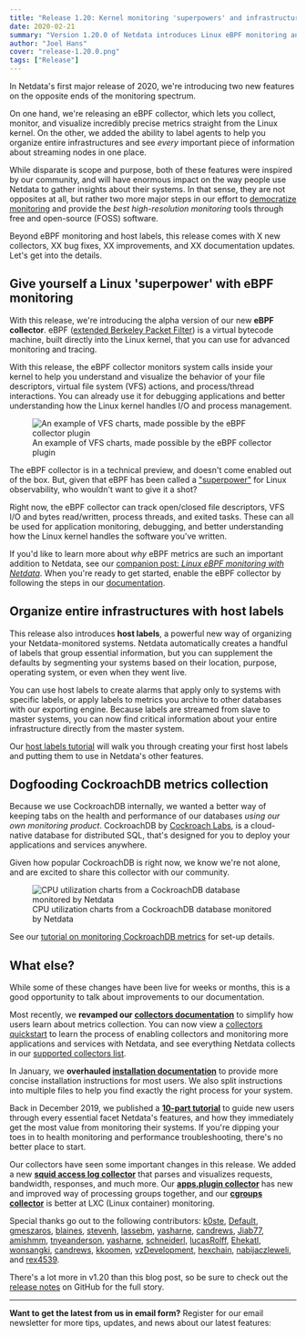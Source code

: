 ```yaml
---
title: "Release 1.20: Kernel monitoring 'superpowers' and infrastructure-wide labels" 
date: 2020-02-21
summary: "Version 1.20.0 of Netdata introduces Linux eBPF monitoring and host labels that help you organize your infrastructure, in addition to CockroachDB monitoring and brand-new documentation to make learning about Netdata easier." 
author: "Joel Hans" 
cover: "release-1.20.0.png" 
tags: ["Release"]
---
```


In Netdata's first major release of 2020, we're introducing two new features on the opposite ends of the monitoring
spectrum.

On one hand, we're releasing an eBPF collector, which lets you collect, monitor, and visualize incredibly precise
metrics straight from the Linux kernel. On the other, we added the ability to label agents to help you organize entire
infrastructures and see _every_ important piece of information about streaming nodes in one place.

While disparate is scope and purpose, both of these features were inspired by our community, and will have enormous
impact on the way people use Netdata to gather insights about their systems. In that sense, they are not opposites at
all, but rather two more major steps in our effort to [democratize
monitoring](https://blog.netdata.cloud/posts/redefining-monitoring-netdata/) and provide the _best high-resolution
monitoring_ tools through free and open-source (FOSS) software.

Beyond eBPF monitoring and host labels, this release comes with X new collectors, XX bug fixes, XX improvements, and XX
documentation updates. Let's get into the details.

<!--more-->

## Give yourself a Linux 'superpower' with eBPF monitoring

With this release, we're introducing the alpha version of our new **eBPF collector**. eBPF ([extended Berkeley Packet
Filter](https://lwn.net/Articles/740157/)) is a virtual bytecode machine, built directly into the Linux kernel, that you
can use for advanced monitoring and tracing.

With this release, the eBPF collector monitors system calls inside your kernel to help you understand and visualize the
behavior of your file descriptors, virtual file system (VFS) actions, and process/thread interactions. You can already
use it for debugging applications and better understanding how the Linux kernel handles I/O and process management.

<figure>
  <img src="https://user-images.githubusercontent.com/1153921/74746434-ad6a1e00-5222-11ea-858a-a7882617ae02.png" alt="An example of VFS charts, made possible by the eBPF collector plugin">
  <figcaption>An example of VFS charts, made possible by the eBPF collector plugin</figcaption>
</figure>

The eBPF collector is in a technical preview, and doesn't come enabled out of the box. But, given that eBPF has been
called a ["superpower"](http://www.brendangregg.com/blog/2016-03-05/linux-bpf-superpowers.html) for Linux observability,
who wouldn't want to give it a shot?

Right now, the eBPF collector can track open/closed file descriptors, VFS I/O and bytes read/written, process threads,
and exited tasks. These can all be used for application monitoring, debugging, and better understanding how the Linux
kernel handles the software you've written.

If you'd like to learn more about _why_ eBPF metrics are such an important addition to Netdata, see our [companion post:
_Linux eBPF monitoring with Netdata_](https://blog.netdata.cloud/posts/linux-ebpf-monitoring-netdata/). When you're
ready to get started, enable the eBPF collector by following the steps in our
[documentation](https://docs.netdata.cloud/collectors/ebpf_process.plugin/#enable-the-ebpf-plugin).

## Organize entire infrastructures with host labels

This release also introduces **host labels**, a powerful new way of organizing your Netdata-monitored systems. Netdata
automatically creates a handful of labels that group essential information, but you can supplement the defaults by
segmenting your systems based on their location, purpose, operating system, or even when they went live.

You can use host labels to create alarms that apply only to systems with specific labels, or apply labels to metrics you
archive to other databases with our exporting engine. Because labels are streamed from slave to master systems, you can
now find critical information about your entire infrastructure directly from the master system.

Our [host labels tutorial](https://docs.netdata.cloud/docs/tutorials/using-host-labels/) will walk you through creating
your first host labels and putting them to use in Netdata's other features.

## Dogfooding CockroachDB metrics collection

Because we use CockroachDB internally, we wanted a better way of keeping tabs on the health and performance of our
databases _using our own monitoring product_. CockroachDB by [Cockroach Labs](https://www.cockroachlabs.com/), is a cloud-native database for distributed SQL, that's designed for you to deploy your applications and services anywhere.

Given how popular CockroachDB is right now, we know we're not alone, and are excited to share this collector with our
community.

<figure>
  <img src="https://user-images.githubusercontent.com/1153921/73564467-d7e36b00-441c-11ea-9ec9-b5d5ea7277d4.png" alt="CPU utilization charts from a CockroachDB database monitored by Netdata">
  <figcaption>CPU utilization charts from a CockroachDB database monitored by Netdata</figcaption>
</figure>

See our [tutorial on monitoring CockroachDB metrics](https://docs.netdata.cloud/docs/tutorials/monitor-cockroachdb/) for
set-up details.

## What else?

While some of these changes have been live for weeks or months, this is a good opportunity to talk about improvements to
our documentation.

Most recently, we **revamped our [collectors documentation](https://docs.netdata.cloud/collectors/)** to
simplify how users learn about metrics collection. You can now view a [collectors
quickstart](https://docs.netdata.cloud/collectors/quickstart/) to learn the process of enabling collectors and
monitoring more applications and services with Netdata, and see everything Netdata collects in our [supported collectors
list](https://docs.netdata.cloud/collectors/collectors/).

In January, we **overhauled [installation documentation](https://docs.netdata.cloud/packaging/installer/)** to provide
more concise installation instructions for most users. We also split instructions into multiple files to help you find
exactly the right process for your system.

Back in December 2019, we published a [**10-part tutorial**](https://docs.netdata.cloud/docs/step-by-step/step-00/) to
guide new users through every essential facet Netdata's features, and how they immediately get the most value from
monitoring their systems. If you're dipping your toes in to health monitoring and performance troubleshooting, there's
no better place to start.

Our collectors have seen some important changes in this release. We added a new [**squid access log
collector**](https://docs.netdata.cloud/collectors/go.d.plugin/modules/squidlog/#squid-logs-monitoring-with-netdata)
that parses and visualizes requests, bandwidth, responses, and much more. Our [**apps.plugin
collector**](https://docs.netdata.cloud/collectors/apps.plugin/) has new and improved way of processing groups together,
and our [**cgroups collector**](https://docs.netdata.cloud/collectors/cgroups.plugin/) is better at LXC (Linux
container) monitoring.

Special thanks go out to the following contributors: [k0ste](https://github.com/k0ste),
[DefauIt](https://github.com/DefauIt), [gmeszaros](https://github.com/gmeszaros), [blaines](https://github.com/blaines),
[stevenh](https://github.com/stevenh), [lassebm](https://github.com/lassebm), [yasharne](https://github.com/yasharne),
[candrews](https://github.com/candrews), [Jiab77](https://github.com/Jiab77), [amishmm](https://github.com/amishmm),
[tnyeanderson](https://github.com/tnyeanderson), [yasharne](https://github.com/yasharne),
[schneiderl](https://github.com/schneiderl), [lucasRolff](https://github.com/lucasRolff),
[Ehekatl](https://github.com/Ehekatl), [wonsangki](https://github.com/wonsangki),
[candrews](https://github.com/candrews), [kkoomen](https://github.com/kkoomen),
[vzDevelopment](https://github.com/vzDevelopment), [hexchain](https://github.com/hexchain),
[nabijaczleweli](https://github.com/nabijaczleweli), and [rex4539](https://github.com/rex4539).

There's a lot more in v1.20 than this blog post, so be sure to check out the [release
notes](https://github.com/netdata/netdata/releases/) on GitHub for the full story.

---

**Want to get the latest from us in email form?** Register for our email newsletter for more tips, updates, and news
about our latest features:

<script charset="utf-8" type="text/javascript" src="//js.hsforms.net/forms/shell.js"></script>
<script>
  hbspt.forms.create({
    portalId: "4567453",
    formId: "6a20deb5-a1e6-4312-9c4d-f6862f947fe0"
});
</script>
